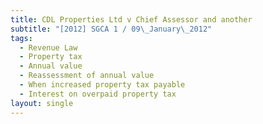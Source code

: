 ```yaml
---
title: CDL Properties Ltd v Chief Assessor and another
subtitle: "[2012] SGCA 1 / 09\_January\_2012"
tags:
  - Revenue Law
  - Property tax
  - Annual value
  - Reassessment of annual value
  - When increased property tax payable
  - Interest on overpaid property tax
layout: single
---
```



